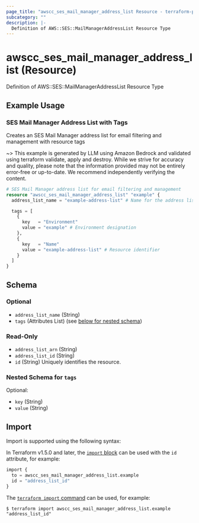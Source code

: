 ```yaml
---
page_title: "awscc_ses_mail_manager_address_list Resource - terraform-provider-awscc"
subcategory: ""
description: |-
  Definition of AWS::SES::MailManagerAddressList Resource Type
---
```


# awscc_ses_mail_manager_address_list (Resource)

Definition of AWS::SES::MailManagerAddressList Resource Type

## Example Usage

### SES Mail Manager Address List with Tags
Creates an SES Mail Manager address list for email filtering and management with resource tags

~> This example is generated by LLM using Amazon Bedrock and validated using terraform validate, apply and destroy. While we strive for accuracy and quality, please note that the information provided may not be entirely error-free or up-to-date. We recommend independently verifying the content.

```terraform
# SES Mail Manager address list for email filtering and management
resource "awscc_ses_mail_manager_address_list" "example" {
  address_list_name = "example-address-list" # Name for the address list

  tags = [
    {
      key   = "Environment"
      value = "example" # Environment designation
    },
    {
      key   = "Name"
      value = "example-address-list" # Resource identifier
    }
  ]
}
```

<!-- schema generated by tfplugindocs -->
## Schema

### Optional

- `address_list_name` (String)
- `tags` (Attributes List) (see [below for nested schema](#nestedatt--tags))

### Read-Only

- `address_list_arn` (String)
- `address_list_id` (String)
- `id` (String) Uniquely identifies the resource.

<a id="nestedatt--tags"></a>
### Nested Schema for `tags`

Optional:

- `key` (String)
- `value` (String)

## Import

Import is supported using the following syntax:

In Terraform v1.5.0 and later, the [`import` block](https://developer.hashicorp.com/terraform/language/import) can be used with the `id` attribute, for example:

```terraform
import {
  to = awscc_ses_mail_manager_address_list.example
  id = "address_list_id"
}
```

The [`terraform import` command](https://developer.hashicorp.com/terraform/cli/commands/import) can be used, for example:

```shell
$ terraform import awscc_ses_mail_manager_address_list.example "address_list_id"
```
